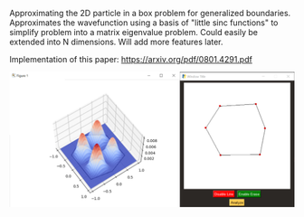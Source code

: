Approximating the 2D particle in a box problem for generalized boundaries. Approximates the wavefunction using a basis of "little sinc functions" to simplify problem into a matrix eigenvalue problem. Could easily be extended into N dimensions. Will add more features later.

Implementation of this paper: https://arxiv.org/pdf/0801.4291.pdf

![Example of use](I1.png)